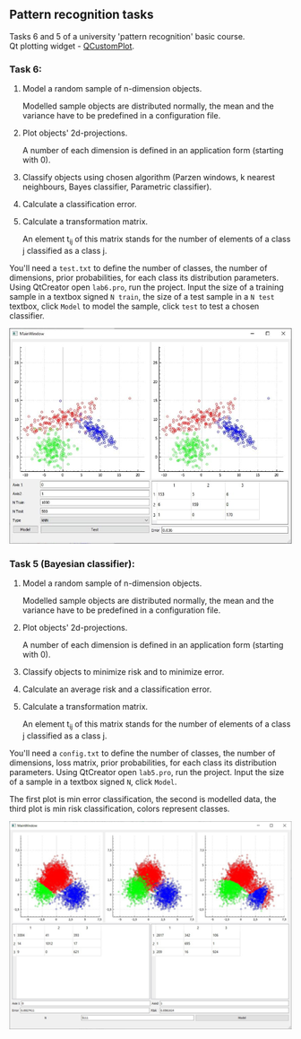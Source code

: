 ## Pattern recognition tasks

Tasks 6 and 5 of a university 'pattern recognition' basic course.  
Qt plotting widget - [QCustomPlot](https://www.qcustomplot.com/).

### Task 6:

1. Model a random sample of n-dimension objects.

   Modelled sample objects are distributed normally, the mean and the variance have to be predefined in a configuration file.

2. Plot objects' 2d-projections.

   A number of each dimension is defined in an application form (starting with 0).

3. Classify objects using chosen algorithm (Parzen windows, k nearest neighbours, Bayes classifier, Parametric classifier).

4. Calculate a classification error.

5. Calculate a transformation matrix.

   An element t<sub>ij</sub> of this matrix stands for the number of elements of a class j classified as a class j. 

You'll need a `test.txt` to define the number of classes, the number of dimensions, prior probabilities, for each class its distribution parameters. Using QtCreator open `lab6.pro`, run the project. Input the size of a training sample in a textbox signed `N train`, the size of a test sample in a `N test` textbox, click `Model` to model the sample, click `test` to test a chosen classifier.

![img](/img/task6.jpg)



### Task 5 (Bayesian classifier):

1. Model a random sample of n-dimension objects.

   Modelled sample objects are distributed normally, the mean and the variance have to be predefined in a configuration file.

2. Plot objects' 2d-projections.

   A number of each dimension is defined in an application form (starting with 0).

3. Classify objects to minimize risk and to minimize error.

4. Calculate an average risk and a classification error.

5. Calculate a transformation matrix.

   An element t<sub>ij</sub> of this matrix stands for the number of elements of a class j classified as a class j. 

You'll need a `config.txt` to define the number of classes, the number of dimensions, loss matrix, prior probabilities, for each class its distribution parameters. Using QtCreator open `lab5.pro`, run the project. Input the size of a sample in a textbox signed `N`, click `Model`.

The first plot is min error classification, the second is modelled data, the third plot is min risk classification, colors represent classes.

![img](/img/task5.jpg)













